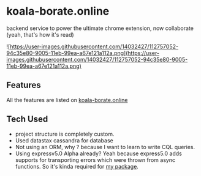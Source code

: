 # koala-borate.online
backend service to power the ultimate chrome extension, now collaborate (yeah, that's how it's read)

![https://user-images.githubusercontent.com/14032427/112757052-94c35e80-9005-11eb-99ea-a67e121a112a.png](https://user-images.githubusercontent.com/14032427/112757052-94c35e80-9005-11eb-99ea-a67e121a112a.png)

## Features
  All the features are listed on [koala-borate.online](https://koala-borate.online)


## Tech Used
- project structure is completely custom.
- Used datastax cassandra for database
- Not using an ORM, why ? because I want to learn to write CQL queries.
- Using expressv5.0 Alpha already? Yeah because express5.0 adds supports for transporting errors which were thrown from async functions. So it's kinda required for [my package](https://www.npmjs.com/package/http-exception-transformer).